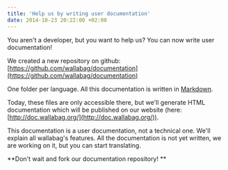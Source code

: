 ```yaml
---
title: 'Help us by writing user documentation'
date: 2014-10-23 20:22:00 +02:00
---
```


You aren't a developer, but you want to help us? You can now write user documentation!

We created a new repository on github: [https://github.com/wallabag/documentation](https://github.com/wallabag/documentation)

One folder per language. All this documentation is written in [Markdown](http://en.wikipedia.org/wiki/Markdown).

Today, these files are only accessible there, but we'll generate HTML documentation which will be published on our website (here: [http://doc.wallabag.org/](http://doc.wallabag.org/)).

This documentation is a user documentation, not a technical one. We'll explain all wallabag's features. All the documentation is not yet written, we are working on it, but you can start translating.

**Don't wait and fork our documentation repository! **
